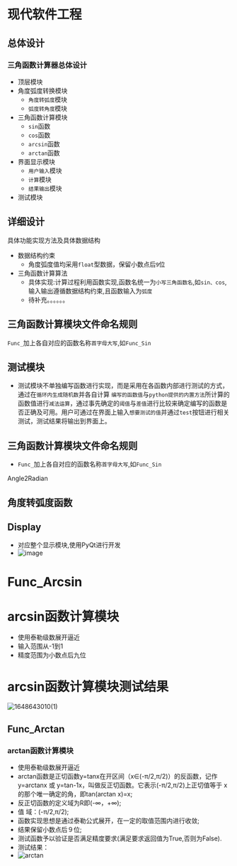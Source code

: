 # 现代软件工程
## 总体设计
### 三角函数计算器总体设计

* 顶层模块
 * 角度弧度转换模块
   * `角度转弧度`模块
   * `弧度转角度`模块
 * 三角函数计算模块
   * `sin`函数
   * `cos`函数
   * `arcsin`函数
   * `arctan`函数
 * 界面显示模块
   * `用户输入`模块
   * `计算`模块
   * `结果输出`模块
 * 测试模块

## 详细设计
具体功能实现方法及具体数据结构

* 数据结构约束
  * 角度弧度值均采用`float`型数据，保留小数点后`9`位
* 三角函数计算算法
  * 具体实现:计算过程利用函数实现,函数名统一为`小写三角函数名`,如`sin、cos`,输入输出遵循数据结构约束,且函数输入为`弧度`
  * 待补充。。。。。。


## 三角函数计算模块文件命名规则
`Func_`加上各自对应的函数名称`首字母大写`,如`Func_Sin`

## 测试模块
* 测试模块不单独编写函数进行实现，而是采用在各函数内部进行测试的方式，通过在`循环内生成随机数`并各自计算 `编写的函数值`与`python提供的内置方法`所计算的函数值进行`减法运算`，通过事先确定的`阈值`与`差值`进行比较来确定编写的函数是否正确及可用。用户可通过在界面上输入`想要测试的值`并通过`test`按钮进行相关测试，测试结果将输出到界面上。

## 三角函数计算模块文件命名规则
* `Func_`加上各自对应的函数名称`首字母大写`,如`Func_Sin`


Angle2Radian
## 角度转弧度函数


## Display
* 对应整个显示模块,使用PyQt进行开发
* ![image](https://user-images.githubusercontent.com/57553584/160834662-907762d2-21c2-4842-a074-d413037c45d0.png)

# Func_Arcsin

# arcsin函数计算模块
  * 使用泰勒级数展开逼近
  * 输入范围从-1到1
  * 精度范围为小数点后九位

# arcsin函数计算模块测试结果
![1648643010(1)](https://user-images.githubusercontent.com/101335052/160833494-2e083cb4-7c97-41ab-8f5e-c7f8c4571534.png)

## Func_Arctan

### arctan函数计算模块
  * 使用泰勒级数展开逼近
  * arctan函数是正切函数y=tanx在开区间（x∈(-π/2,π/2)）的反函数，记作y=arctanx 或 y=tan-1x，叫做反正切函数。它表示(-π/2,π/2)上正切值等于 x 的那个唯一确定的角，即tan(arctan x)=x;
  * 反正切函数的定义域为R即(-∞，+∞);
  * 值 域：(-π/2,π/2);
  * 函数实现思想是通过泰勒公式展开，在一定的取值范围内进行收敛;
  * 结果保留小数点后９位;
  * 测试函数予以验证是否满足精度要求(满足要求返回值为True,否则为False).
  * 测试结果：
  * ![arctan](https://user-images.githubusercontent.com/101334907/161008237-31feb11b-7a63-4c36-952c-3f18b076a3b2.png)

  

